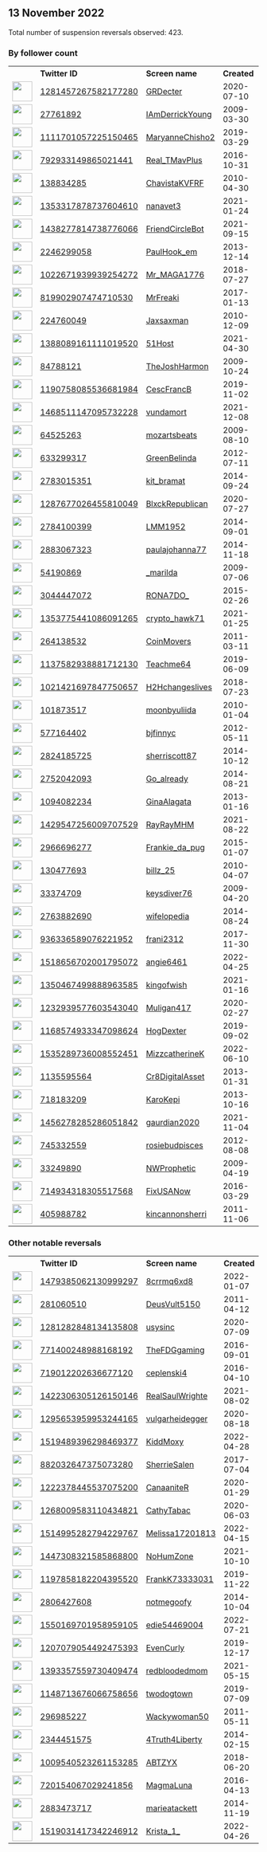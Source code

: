 
## 13 November 2022
Total number of suspension reversals observed: 423.

### By follower count
<table><tr><th></th><th align="left">Twitter ID</th><th align="left">Screen name</th>
<th align="left">Created</th><th align="left">Status</th><th align="left">Suspended</th><th align="left">Followers</th>
<tr><td><a href="https://pbs.twimg.com/profile_images/1585989786518650882/T94N3Hd6_normal.jpg"><img src="https://pbs.twimg.com/profile_images/1585989786518650882/T94N3Hd6_normal.jpg" width="40px" height="40px" align="center"/></a></td><td><a href="https://twitter.com/intent/user?user_id=1281457267582177280">1281457267582177280</a></td><td><a href="https://twitter.com/GRDecter">GRDecter</a></td><td>2020-07-10</td><td align="center"></td><td>2022-11-07</td><td>303930</td></tr>
<tr><td><a href="https://pbs.twimg.com/profile_images/1553598777461710848/X7YGpJOv_normal.jpg"><img src="https://pbs.twimg.com/profile_images/1553598777461710848/X7YGpJOv_normal.jpg" width="40px" height="40px" align="center"/></a></td><td><a href="https://twitter.com/intent/user?user_id=27761892">27761892</a></td><td><a href="https://twitter.com/IAmDerrickYoung">IAmDerrickYoung</a></td><td>2009-03-30</td><td align="center"></td><td>2022-08-20</td><td>143758</td></tr>
<tr><td><a href="https://pbs.twimg.com/profile_images/1601292615520919553/nB58LyL4_normal.jpg"><img src="https://pbs.twimg.com/profile_images/1601292615520919553/nB58LyL4_normal.jpg" width="40px" height="40px" align="center"/></a></td><td><a href="https://twitter.com/intent/user?user_id=1111701057225150465">1111701057225150465</a></td><td><a href="https://twitter.com/MaryanneChisho2">MaryanneChisho2</a></td><td>2019-03-29</td><td align="center"></td><td>2022-10-20</td><td>69606</td></tr>
<tr><td><a href="https://pbs.twimg.com/profile_images/1598841579703308295/lk03S7PA_normal.jpg"><img src="https://pbs.twimg.com/profile_images/1598841579703308295/lk03S7PA_normal.jpg" width="40px" height="40px" align="center"/></a></td><td><a href="https://twitter.com/intent/user?user_id=792933149865021441">792933149865021441</a></td><td><a href="https://twitter.com/Real_TMavPlus">Real_TMavPlus</a></td><td>2016-10-31</td><td align="center">🔒</td><td></td><td>57932</td></tr>
<tr><td><a href="https://pbs.twimg.com/profile_images/1593338943281446912/o98phpVI_normal.jpg"><img src="https://pbs.twimg.com/profile_images/1593338943281446912/o98phpVI_normal.jpg" width="40px" height="40px" align="center"/></a></td><td><a href="https://twitter.com/intent/user?user_id=138834285">138834285</a></td><td><a href="https://twitter.com/ChavistaKVFRF">ChavistaKVFRF</a></td><td>2010-04-30</td><td align="center"></td><td>2022-10-05</td><td>50486</td></tr>
<tr><td><a href="https://pbs.twimg.com/profile_images/1479575946629943296/p5bz5BMy_normal.jpg"><img src="https://pbs.twimg.com/profile_images/1479575946629943296/p5bz5BMy_normal.jpg" width="40px" height="40px" align="center"/></a></td><td><a href="https://twitter.com/intent/user?user_id=1353317878737604610">1353317878737604610</a></td><td><a href="https://twitter.com/nanavet3">nanavet3</a></td><td>2021-01-24</td><td align="center"></td><td>2022-10-29</td><td>36460</td></tr>
<tr><td><a href="https://pbs.twimg.com/profile_images/1599396793476730880/W3J4r70-_normal.jpg"><img src="https://pbs.twimg.com/profile_images/1599396793476730880/W3J4r70-_normal.jpg" width="40px" height="40px" align="center"/></a></td><td><a href="https://twitter.com/intent/user?user_id=1438277814738776066">1438277814738776066</a></td><td><a href="https://twitter.com/FriendCircleBot">FriendCircleBot</a></td><td>2021-09-15</td><td align="center"></td><td>2022-08-03</td><td>34911</td></tr>
<tr><td><a href="https://pbs.twimg.com/profile_images/770380430960832512/z9EbSC-a_normal.jpg"><img src="https://pbs.twimg.com/profile_images/770380430960832512/z9EbSC-a_normal.jpg" width="40px" height="40px" align="center"/></a></td><td><a href="https://twitter.com/intent/user?user_id=2246299058">2246299058</a></td><td><a href="https://twitter.com/PaulHook_em">PaulHook_em</a></td><td>2013-12-14</td><td align="center"></td><td></td><td>34038</td></tr>
<tr><td><a href="https://pbs.twimg.com/profile_images/1145320434356936704/vu2Glmv6_normal.jpg"><img src="https://pbs.twimg.com/profile_images/1145320434356936704/vu2Glmv6_normal.jpg" width="40px" height="40px" align="center"/></a></td><td><a href="https://twitter.com/intent/user?user_id=1022671939939254272">1022671939939254272</a></td><td><a href="https://twitter.com/Mr_MAGA1776">Mr_MAGA1776</a></td><td>2018-07-27</td><td align="center"></td><td>2022-10-29</td><td>27555</td></tr>
<tr><td><a href="https://pbs.twimg.com/profile_images/1613873341844037632/s0wCOjfQ_normal.jpg"><img src="https://pbs.twimg.com/profile_images/1613873341844037632/s0wCOjfQ_normal.jpg" width="40px" height="40px" align="center"/></a></td><td><a href="https://twitter.com/intent/user?user_id=819902907474710530">819902907474710530</a></td><td><a href="https://twitter.com/MrFreaki">MrFreaki</a></td><td>2017-01-13</td><td align="center">🔒</td><td></td><td>26630</td></tr>
<tr><td><a href="https://pbs.twimg.com/profile_images/1299517470080933890/arL7o3fT_normal.jpg"><img src="https://pbs.twimg.com/profile_images/1299517470080933890/arL7o3fT_normal.jpg" width="40px" height="40px" align="center"/></a></td><td><a href="https://twitter.com/intent/user?user_id=224760049">224760049</a></td><td><a href="https://twitter.com/Jaxsaxman">Jaxsaxman</a></td><td>2010-12-09</td><td align="center"></td><td></td><td>21207</td></tr>
<tr><td><a href="https://pbs.twimg.com/profile_images/1605956977045159936/_jw8bvF7_normal.png"><img src="https://pbs.twimg.com/profile_images/1605956977045159936/_jw8bvF7_normal.png" width="40px" height="40px" align="center"/></a></td><td><a href="https://twitter.com/intent/user?user_id=1388089161111019520">1388089161111019520</a></td><td><a href="https://twitter.com/51Host">51Host</a></td><td>2021-04-30</td><td align="center"></td><td>2022-10-17</td><td>19398</td></tr>
<tr><td><a href="https://pbs.twimg.com/profile_images/1038360854901784577/LUmbNt5s_normal.jpg"><img src="https://pbs.twimg.com/profile_images/1038360854901784577/LUmbNt5s_normal.jpg" width="40px" height="40px" align="center"/></a></td><td><a href="https://twitter.com/intent/user?user_id=84788121">84788121</a></td><td><a href="https://twitter.com/TheJoshHarmon">TheJoshHarmon</a></td><td>2009-10-24</td><td align="center"></td><td>2022-10-29</td><td>17736</td></tr>
<tr><td><a href="https://pbs.twimg.com/profile_images/1385337865056436225/9nUKsMH__normal.jpg"><img src="https://pbs.twimg.com/profile_images/1385337865056436225/9nUKsMH__normal.jpg" width="40px" height="40px" align="center"/></a></td><td><a href="https://twitter.com/intent/user?user_id=1190758085536681984">1190758085536681984</a></td><td><a href="https://twitter.com/CescFrancB">CescFrancB</a></td><td>2019-11-02</td><td align="center"></td><td>2022-11-10</td><td>17540</td></tr>
<tr><td><a href="https://pbs.twimg.com/profile_images/1610197587323232256/7EN0d_gv_normal.jpg"><img src="https://pbs.twimg.com/profile_images/1610197587323232256/7EN0d_gv_normal.jpg" width="40px" height="40px" align="center"/></a></td><td><a href="https://twitter.com/intent/user?user_id=1468511147095732228">1468511147095732228</a></td><td><a href="https://twitter.com/vundamort">vundamort</a></td><td>2021-12-08</td><td align="center"></td><td>2022-09-24</td><td>15462</td></tr>
<tr><td><a href="https://pbs.twimg.com/profile_images/1609386923835150337/GkmbyARl_normal.jpg"><img src="https://pbs.twimg.com/profile_images/1609386923835150337/GkmbyARl_normal.jpg" width="40px" height="40px" align="center"/></a></td><td><a href="https://twitter.com/intent/user?user_id=64525263">64525263</a></td><td><a href="https://twitter.com/mozartsbeats">mozartsbeats</a></td><td>2009-08-10</td><td align="center"></td><td>2022-09-09</td><td>11985</td></tr>
<tr><td><a href="https://pbs.twimg.com/profile_images/855527539518853120/FdydY0tM_normal.jpg"><img src="https://pbs.twimg.com/profile_images/855527539518853120/FdydY0tM_normal.jpg" width="40px" height="40px" align="center"/></a></td><td><a href="https://twitter.com/intent/user?user_id=633299317">633299317</a></td><td><a href="https://twitter.com/GreenBelinda">GreenBelinda</a></td><td>2012-07-11</td><td align="center"></td><td>2022-10-29</td><td>11101</td></tr>
<tr><td><a href="https://pbs.twimg.com/profile_images/1591838040602935297/SxwQRth0_normal.jpg"><img src="https://pbs.twimg.com/profile_images/1591838040602935297/SxwQRth0_normal.jpg" width="40px" height="40px" align="center"/></a></td><td><a href="https://twitter.com/intent/user?user_id=2783015351">2783015351</a></td><td><a href="https://twitter.com/kit_bramat">kit_bramat</a></td><td>2014-09-24</td><td align="center"></td><td></td><td>10109</td></tr>
<tr><td><a href="https://pbs.twimg.com/profile_images/1563624738508775426/xj70_Dyj_normal.jpg"><img src="https://pbs.twimg.com/profile_images/1563624738508775426/xj70_Dyj_normal.jpg" width="40px" height="40px" align="center"/></a></td><td><a href="https://twitter.com/intent/user?user_id=1287677026455810049">1287677026455810049</a></td><td><a href="https://twitter.com/BlxckRepublican">BlxckRepublican</a></td><td>2020-07-27</td><td align="center"></td><td>2022-10-29</td><td>9987</td></tr>
<tr><td><a href="https://pbs.twimg.com/profile_images/1612764701477183488/y4mP3T0D_normal.jpg"><img src="https://pbs.twimg.com/profile_images/1612764701477183488/y4mP3T0D_normal.jpg" width="40px" height="40px" align="center"/></a></td><td><a href="https://twitter.com/intent/user?user_id=2784100399">2784100399</a></td><td><a href="https://twitter.com/LMM1952">LMM1952</a></td><td>2014-09-01</td><td align="center"></td><td></td><td>9450</td></tr>
<tr><td><a href="https://pbs.twimg.com/profile_images/1568791885254213632/dv-sGywo_normal.jpg"><img src="https://pbs.twimg.com/profile_images/1568791885254213632/dv-sGywo_normal.jpg" width="40px" height="40px" align="center"/></a></td><td><a href="https://twitter.com/intent/user?user_id=2883067323">2883067323</a></td><td><a href="https://twitter.com/paulajohanna77">paulajohanna77</a></td><td>2014-11-18</td><td align="center"></td><td>2022-10-13</td><td>8798</td></tr>
<tr><td><a href="https://pbs.twimg.com/profile_images/1617640628724142080/Jr6-twMM_normal.jpg"><img src="https://pbs.twimg.com/profile_images/1617640628724142080/Jr6-twMM_normal.jpg" width="40px" height="40px" align="center"/></a></td><td><a href="https://twitter.com/intent/user?user_id=54190869">54190869</a></td><td><a href="https://twitter.com/_marilda">_marilda</a></td><td>2009-07-06</td><td align="center"></td><td>2022-09-09</td><td>8091</td></tr>
<tr><td><a href="https://pbs.twimg.com/profile_images/1608941510308904961/QTXkkubM_normal.jpg"><img src="https://pbs.twimg.com/profile_images/1608941510308904961/QTXkkubM_normal.jpg" width="40px" height="40px" align="center"/></a></td><td><a href="https://twitter.com/intent/user?user_id=3044447072">3044447072</a></td><td><a href="https://twitter.com/RONA7DO_">RONA7DO_</a></td><td>2015-02-26</td><td align="center"></td><td></td><td>7737</td></tr>
<tr><td><a href="https://pbs.twimg.com/profile_images/1451534655757316105/TyyddKwa_normal.jpg"><img src="https://pbs.twimg.com/profile_images/1451534655757316105/TyyddKwa_normal.jpg" width="40px" height="40px" align="center"/></a></td><td><a href="https://twitter.com/intent/user?user_id=1353775441086091265">1353775441086091265</a></td><td><a href="https://twitter.com/crypto_hawk71">crypto_hawk71</a></td><td>2021-01-25</td><td align="center"></td><td>2022-02-14</td><td>6104</td></tr>
<tr><td><a href="https://pbs.twimg.com/profile_images/1550634457820012545/96wK5ViJ_normal.jpg"><img src="https://pbs.twimg.com/profile_images/1550634457820012545/96wK5ViJ_normal.jpg" width="40px" height="40px" align="center"/></a></td><td><a href="https://twitter.com/intent/user?user_id=264138532">264138532</a></td><td><a href="https://twitter.com/CoinMovers">CoinMovers</a></td><td>2011-03-11</td><td align="center"></td><td>2022-09-18</td><td>5971</td></tr>
<tr><td><a href="https://pbs.twimg.com/profile_images/1330300615206055940/aoMwgoTo_normal.jpg"><img src="https://pbs.twimg.com/profile_images/1330300615206055940/aoMwgoTo_normal.jpg" width="40px" height="40px" align="center"/></a></td><td><a href="https://twitter.com/intent/user?user_id=1137582938881712130">1137582938881712130</a></td><td><a href="https://twitter.com/Teachme64">Teachme64</a></td><td>2019-06-09</td><td align="center"></td><td>2022-10-29</td><td>5826</td></tr>
<tr><td><a href="https://pbs.twimg.com/profile_images/1241680412327493636/l9lSCXif_normal.jpg"><img src="https://pbs.twimg.com/profile_images/1241680412327493636/l9lSCXif_normal.jpg" width="40px" height="40px" align="center"/></a></td><td><a href="https://twitter.com/intent/user?user_id=1021421697847750657">1021421697847750657</a></td><td><a href="https://twitter.com/H2Hchangeslives">H2Hchangeslives</a></td><td>2018-07-23</td><td align="center"></td><td>2022-10-29</td><td>5713</td></tr>
<tr><td><a href="https://pbs.twimg.com/profile_images/1595395715739648000/KY_kF2Zc_normal.jpg"><img src="https://pbs.twimg.com/profile_images/1595395715739648000/KY_kF2Zc_normal.jpg" width="40px" height="40px" align="center"/></a></td><td><a href="https://twitter.com/intent/user?user_id=101873517">101873517</a></td><td><a href="https://twitter.com/moonbyuliida">moonbyuliida</a></td><td>2010-01-04</td><td align="center"></td><td></td><td>5635</td></tr>
<tr><td><a href="https://pbs.twimg.com/profile_images/1363934676793110536/5VjOguyl_normal.jpg"><img src="https://pbs.twimg.com/profile_images/1363934676793110536/5VjOguyl_normal.jpg" width="40px" height="40px" align="center"/></a></td><td><a href="https://twitter.com/intent/user?user_id=577164402">577164402</a></td><td><a href="https://twitter.com/bjfinnyc">bjfinnyc</a></td><td>2012-05-11</td><td align="center"></td><td>2022-10-28</td><td>5401</td></tr>
<tr><td><a href="https://pbs.twimg.com/profile_images/1591754196730142722/R9Htrxa5_normal.jpg"><img src="https://pbs.twimg.com/profile_images/1591754196730142722/R9Htrxa5_normal.jpg" width="40px" height="40px" align="center"/></a></td><td><a href="https://twitter.com/intent/user?user_id=2824185725">2824185725</a></td><td><a href="https://twitter.com/sherriscott87">sherriscott87</a></td><td>2014-10-12</td><td align="center"></td><td></td><td>5042</td></tr>
<tr><td><a href="https://pbs.twimg.com/profile_images/870235373062033409/zt7H_M6t_normal.jpg"><img src="https://pbs.twimg.com/profile_images/870235373062033409/zt7H_M6t_normal.jpg" width="40px" height="40px" align="center"/></a></td><td><a href="https://twitter.com/intent/user?user_id=2752042093">2752042093</a></td><td><a href="https://twitter.com/Go_already">Go_already</a></td><td>2014-08-21</td><td align="center"></td><td></td><td>4994</td></tr>
<tr><td><a href="https://pbs.twimg.com/profile_images/1184050797979398144/37vFfmtm_normal.jpg"><img src="https://pbs.twimg.com/profile_images/1184050797979398144/37vFfmtm_normal.jpg" width="40px" height="40px" align="center"/></a></td><td><a href="https://twitter.com/intent/user?user_id=1094082234">1094082234</a></td><td><a href="https://twitter.com/GinaAlagata">GinaAlagata</a></td><td>2013-01-16</td><td align="center"></td><td>2022-10-29</td><td>4518</td></tr>
<tr><td><a href="https://pbs.twimg.com/profile_images/1611061781153079296/1x6jvfmc_normal.jpg"><img src="https://pbs.twimg.com/profile_images/1611061781153079296/1x6jvfmc_normal.jpg" width="40px" height="40px" align="center"/></a></td><td><a href="https://twitter.com/intent/user?user_id=1429547256009707529">1429547256009707529</a></td><td><a href="https://twitter.com/RayRayMHM">RayRayMHM</a></td><td>2021-08-22</td><td align="center"></td><td>2022-10-15</td><td>4464</td></tr>
<tr><td><a href="https://pbs.twimg.com/profile_images/1439211884683661315/Hoxyuser_normal.jpg"><img src="https://pbs.twimg.com/profile_images/1439211884683661315/Hoxyuser_normal.jpg" width="40px" height="40px" align="center"/></a></td><td><a href="https://twitter.com/intent/user?user_id=2966696277">2966696277</a></td><td><a href="https://twitter.com/Frankie_da_pug">Frankie_da_pug</a></td><td>2015-01-07</td><td align="center"></td><td>2022-10-29</td><td>4238</td></tr>
<tr><td><a href="https://pbs.twimg.com/profile_images/1596121439064702977/hZqzFmy3_normal.jpg"><img src="https://pbs.twimg.com/profile_images/1596121439064702977/hZqzFmy3_normal.jpg" width="40px" height="40px" align="center"/></a></td><td><a href="https://twitter.com/intent/user?user_id=130477693">130477693</a></td><td><a href="https://twitter.com/billz_25">billz_25</a></td><td>2010-04-07</td><td align="center"></td><td></td><td>4150</td></tr>
<tr><td><a href="https://pbs.twimg.com/profile_images/1323008482510016514/kbQoeOvp_normal.jpg"><img src="https://pbs.twimg.com/profile_images/1323008482510016514/kbQoeOvp_normal.jpg" width="40px" height="40px" align="center"/></a></td><td><a href="https://twitter.com/intent/user?user_id=33374709">33374709</a></td><td><a href="https://twitter.com/keysdiver76">keysdiver76</a></td><td>2009-04-20</td><td align="center"></td><td></td><td>3869</td></tr>
<tr><td><a href="https://pbs.twimg.com/profile_images/503704459289960449/eL76jtDH_normal.jpeg"><img src="https://pbs.twimg.com/profile_images/503704459289960449/eL76jtDH_normal.jpeg" width="40px" height="40px" align="center"/></a></td><td><a href="https://twitter.com/intent/user?user_id=2763882690">2763882690</a></td><td><a href="https://twitter.com/wifelopedia">wifelopedia</a></td><td>2014-08-24</td><td align="center"></td><td></td><td>3544</td></tr>
<tr><td><a href="https://pbs.twimg.com/profile_images/1538796738206650369/TXvx0qNj_normal.jpg"><img src="https://pbs.twimg.com/profile_images/1538796738206650369/TXvx0qNj_normal.jpg" width="40px" height="40px" align="center"/></a></td><td><a href="https://twitter.com/intent/user?user_id=936336589076221952">936336589076221952</a></td><td><a href="https://twitter.com/frani2312">frani2312</a></td><td>2017-11-30</td><td align="center">🔒</td><td></td><td>3519</td></tr>
<tr><td><a href="https://pbs.twimg.com/profile_images/1520444756177788928/XjufhoSz_normal.jpg"><img src="https://pbs.twimg.com/profile_images/1520444756177788928/XjufhoSz_normal.jpg" width="40px" height="40px" align="center"/></a></td><td><a href="https://twitter.com/intent/user?user_id=1518656702001795072">1518656702001795072</a></td><td><a href="https://twitter.com/angie6461">angie6461</a></td><td>2022-04-25</td><td align="center"></td><td>2022-10-20</td><td>3410</td></tr>
<tr><td><a href="https://pbs.twimg.com/profile_images/1350471418232922117/wdWfG7z9_normal.jpg"><img src="https://pbs.twimg.com/profile_images/1350471418232922117/wdWfG7z9_normal.jpg" width="40px" height="40px" align="center"/></a></td><td><a href="https://twitter.com/intent/user?user_id=1350467499888963585">1350467499888963585</a></td><td><a href="https://twitter.com/kingofwish">kingofwish</a></td><td>2021-01-16</td><td align="center"></td><td>2022-10-29</td><td>3393</td></tr>
<tr><td><a href="https://pbs.twimg.com/profile_images/1601977368700227585/8OMZFLTz_normal.jpg"><img src="https://pbs.twimg.com/profile_images/1601977368700227585/8OMZFLTz_normal.jpg" width="40px" height="40px" align="center"/></a></td><td><a href="https://twitter.com/intent/user?user_id=1232939577603543040">1232939577603543040</a></td><td><a href="https://twitter.com/Muligan417">Muligan417</a></td><td>2020-02-27</td><td align="center"></td><td></td><td>3370</td></tr>
<tr><td><a href="https://pbs.twimg.com/profile_images/1351342772545085441/sIL_-HI__normal.jpg"><img src="https://pbs.twimg.com/profile_images/1351342772545085441/sIL_-HI__normal.jpg" width="40px" height="40px" align="center"/></a></td><td><a href="https://twitter.com/intent/user?user_id=1168574933347098624">1168574933347098624</a></td><td><a href="https://twitter.com/HogDexter">HogDexter</a></td><td>2019-09-02</td><td align="center"></td><td></td><td>3197</td></tr>
<tr><td><a href="https://pbs.twimg.com/profile_images/1556857869747855361/Rt-dxlMw_normal.jpg"><img src="https://pbs.twimg.com/profile_images/1556857869747855361/Rt-dxlMw_normal.jpg" width="40px" height="40px" align="center"/></a></td><td><a href="https://twitter.com/intent/user?user_id=1535289736008552451">1535289736008552451</a></td><td><a href="https://twitter.com/MizzcatherineK">MizzcatherineK</a></td><td>2022-06-10</td><td align="center"></td><td>2022-08-26</td><td>3111</td></tr>
<tr><td><a href="https://pbs.twimg.com/profile_images/3185962345/bbe100db0f6892da7c561934567f63ce_normal.jpeg"><img src="https://pbs.twimg.com/profile_images/3185962345/bbe100db0f6892da7c561934567f63ce_normal.jpeg" width="40px" height="40px" align="center"/></a></td><td><a href="https://twitter.com/intent/user?user_id=1135595564">1135595564</a></td><td><a href="https://twitter.com/Cr8DigitalAsset">Cr8DigitalAsset</a></td><td>2013-01-31</td><td align="center"></td><td></td><td>3100</td></tr>
<tr><td><a href="https://pbs.twimg.com/profile_images/1468209323281059850/kfL4hXg3_normal.jpg"><img src="https://pbs.twimg.com/profile_images/1468209323281059850/kfL4hXg3_normal.jpg" width="40px" height="40px" align="center"/></a></td><td><a href="https://twitter.com/intent/user?user_id=718183209">718183209</a></td><td><a href="https://twitter.com/KaroKepi">KaroKepi</a></td><td>2013-10-16</td><td align="center"></td><td>2022-10-29</td><td>3009</td></tr>
<tr><td><a href="https://pbs.twimg.com/profile_images/1558929033223602179/1n7wCnKj_normal.jpg"><img src="https://pbs.twimg.com/profile_images/1558929033223602179/1n7wCnKj_normal.jpg" width="40px" height="40px" align="center"/></a></td><td><a href="https://twitter.com/intent/user?user_id=1456278285286051842">1456278285286051842</a></td><td><a href="https://twitter.com/gaurdian2020">gaurdian2020</a></td><td>2021-11-04</td><td align="center"></td><td>2022-10-29</td><td>3003</td></tr>
<tr><td><a href="https://pbs.twimg.com/profile_images/1182086323424894976/gkq00Sqi_normal.jpg"><img src="https://pbs.twimg.com/profile_images/1182086323424894976/gkq00Sqi_normal.jpg" width="40px" height="40px" align="center"/></a></td><td><a href="https://twitter.com/intent/user?user_id=745332559">745332559</a></td><td><a href="https://twitter.com/rosiebudpisces">rosiebudpisces</a></td><td>2012-08-08</td><td align="center"></td><td></td><td>2978</td></tr>
<tr><td><a href="https://pbs.twimg.com/profile_images/146752076/NW_normal.jpg"><img src="https://pbs.twimg.com/profile_images/146752076/NW_normal.jpg" width="40px" height="40px" align="center"/></a></td><td><a href="https://twitter.com/intent/user?user_id=33249890">33249890</a></td><td><a href="https://twitter.com/NWProphetic">NWProphetic</a></td><td>2009-04-19</td><td align="center"></td><td></td><td>2969</td></tr>
<tr><td><a href="https://pbs.twimg.com/profile_images/824075161154392064/08kAF4bi_normal.jpg"><img src="https://pbs.twimg.com/profile_images/824075161154392064/08kAF4bi_normal.jpg" width="40px" height="40px" align="center"/></a></td><td><a href="https://twitter.com/intent/user?user_id=714934318305517568">714934318305517568</a></td><td><a href="https://twitter.com/FixUSANow">FixUSANow</a></td><td>2016-03-29</td><td align="center"></td><td>2022-10-29</td><td>2954</td></tr>
<tr><td><a href="https://pbs.twimg.com/profile_images/1574699593975189504/mz8c4AT4_normal.jpg"><img src="https://pbs.twimg.com/profile_images/1574699593975189504/mz8c4AT4_normal.jpg" width="40px" height="40px" align="center"/></a></td><td><a href="https://twitter.com/intent/user?user_id=405988782">405988782</a></td><td><a href="https://twitter.com/kincannonsherri">kincannonsherri</a></td><td>2011-11-06</td><td align="center"></td><td>2022-10-29</td><td>2950</td></tr>
</table>

### Other notable reversals
<table><tr><th></th><th align="left">Twitter ID</th><th align="left">Screen name</th>
<th align="left">Created</th><th align="left">Status</th><th align="left">Suspended</th><th align="left">Followers</th>
<tr><td><a href="https://pbs.twimg.com/profile_images/1540361408533127170/RJnbf1Lu_normal.jpg"><img src="https://pbs.twimg.com/profile_images/1540361408533127170/RJnbf1Lu_normal.jpg" width="40px" height="40px" align="center"/></a></td><td><a href="https://twitter.com/intent/user?user_id=1479385062130999297">1479385062130999297</a></td><td><a href="https://twitter.com/8crrmq6xd8">8crrmq6xd8</a></td><td>2022-01-07</td><td align="center">👋</td><td>2022-07-19</td><td>39</td></tr>
<tr><td><a href="https://pbs.twimg.com/profile_images/1553572548872470529/snxdaHas_normal.jpg"><img src="https://pbs.twimg.com/profile_images/1553572548872470529/snxdaHas_normal.jpg" width="40px" height="40px" align="center"/></a></td><td><a href="https://twitter.com/intent/user?user_id=281060510">281060510</a></td><td><a href="https://twitter.com/DeusVult5150">DeusVult5150</a></td><td>2011-04-12</td><td align="center"></td><td>2022-10-29</td><td>2578</td></tr>
<tr><td><a href="https://pbs.twimg.com/profile_images/1611849252837232640/V512nE5V_normal.jpg"><img src="https://pbs.twimg.com/profile_images/1611849252837232640/V512nE5V_normal.jpg" width="40px" height="40px" align="center"/></a></td><td><a href="https://twitter.com/intent/user?user_id=1281282848134135808">1281282848134135808</a></td><td><a href="https://twitter.com/usysinc">usysinc</a></td><td>2020-07-09</td><td align="center"></td><td></td><td>382</td></tr>
<tr><td><a href="https://pbs.twimg.com/profile_images/1580298203500617748/9nG78Mbo_normal.jpg"><img src="https://pbs.twimg.com/profile_images/1580298203500617748/9nG78Mbo_normal.jpg" width="40px" height="40px" align="center"/></a></td><td><a href="https://twitter.com/intent/user?user_id=771400248988168192">771400248988168192</a></td><td><a href="https://twitter.com/TheFDGgaming">TheFDGgaming</a></td><td>2016-09-01</td><td align="center"></td><td>2022-10-28</td><td>622</td></tr>
<tr><td><a href="https://pbs.twimg.com/profile_images/1599108938867175424/apC_21y__normal.jpg"><img src="https://pbs.twimg.com/profile_images/1599108938867175424/apC_21y__normal.jpg" width="40px" height="40px" align="center"/></a></td><td><a href="https://twitter.com/intent/user?user_id=719012202636677120">719012202636677120</a></td><td><a href="https://twitter.com/ceplenski4">ceplenski4</a></td><td>2016-04-10</td><td align="center"></td><td>2022-02-28</td><td>2266</td></tr>
<tr><td><a href="https://pbs.twimg.com/profile_images/1615939477624569858/-G6X3GCN_normal.jpg"><img src="https://pbs.twimg.com/profile_images/1615939477624569858/-G6X3GCN_normal.jpg" width="40px" height="40px" align="center"/></a></td><td><a href="https://twitter.com/intent/user?user_id=1422306305126150146">1422306305126150146</a></td><td><a href="https://twitter.com/RealSaulWrighte">RealSaulWrighte</a></td><td>2021-08-02</td><td align="center"></td><td>2022-10-29</td><td>2860</td></tr>
<tr><td><a href="https://pbs.twimg.com/profile_images/1295654399411355652/zIJqlORd_normal.jpg"><img src="https://pbs.twimg.com/profile_images/1295654399411355652/zIJqlORd_normal.jpg" width="40px" height="40px" align="center"/></a></td><td><a href="https://twitter.com/intent/user?user_id=1295653959953244165">1295653959953244165</a></td><td><a href="https://twitter.com/vulgarheidegger">vulgarheidegger</a></td><td>2020-08-18</td><td align="center"></td><td>2022-10-12</td><td>506</td></tr>
<tr><td><a href="https://pbs.twimg.com/profile_images/1612164027270025224/i1CkfWvc_normal.jpg"><img src="https://pbs.twimg.com/profile_images/1612164027270025224/i1CkfWvc_normal.jpg" width="40px" height="40px" align="center"/></a></td><td><a href="https://twitter.com/intent/user?user_id=1519489396298469377">1519489396298469377</a></td><td><a href="https://twitter.com/KiddMoxy">KiddMoxy</a></td><td>2022-04-28</td><td align="center"></td><td>2022-10-20</td><td>397</td></tr>
<tr><td><a href="https://abs.twimg.com/sticky/default_profile_images/default_profile_normal.png"><img src="https://abs.twimg.com/sticky/default_profile_images/default_profile_normal.png" width="40px" height="40px" align="center"/></a></td><td><a href="https://twitter.com/intent/user?user_id=882032647375073280">882032647375073280</a></td><td><a href="https://twitter.com/SherrieSalen">SherrieSalen</a></td><td>2017-07-04</td><td align="center"></td><td>2022-10-29</td><td>530</td></tr>
<tr><td><a href="https://pbs.twimg.com/profile_images/1613279499432480778/HWdWfJ22_normal.jpg"><img src="https://pbs.twimg.com/profile_images/1613279499432480778/HWdWfJ22_normal.jpg" width="40px" height="40px" align="center"/></a></td><td><a href="https://twitter.com/intent/user?user_id=1222378445537075200">1222378445537075200</a></td><td><a href="https://twitter.com/CanaaniteR">CanaaniteR</a></td><td>2020-01-29</td><td align="center"></td><td></td><td>977</td></tr>
<tr><td><a href="https://abs.twimg.com/sticky/default_profile_images/default_profile_normal.png"><img src="https://abs.twimg.com/sticky/default_profile_images/default_profile_normal.png" width="40px" height="40px" align="center"/></a></td><td><a href="https://twitter.com/intent/user?user_id=1268009583110434821">1268009583110434821</a></td><td><a href="https://twitter.com/CathyTabac">CathyTabac</a></td><td>2020-06-03</td><td align="center"></td><td>2022-10-29</td><td>467</td></tr>
<tr><td><a href="https://pbs.twimg.com/profile_images/1519103775079903233/YparCrdU_normal.jpg"><img src="https://pbs.twimg.com/profile_images/1519103775079903233/YparCrdU_normal.jpg" width="40px" height="40px" align="center"/></a></td><td><a href="https://twitter.com/intent/user?user_id=1514995282794229767">1514995282794229767</a></td><td><a href="https://twitter.com/Melissa17201813">Melissa17201813</a></td><td>2022-04-15</td><td align="center"></td><td>2022-10-19</td><td>1239</td></tr>
<tr><td><a href="https://pbs.twimg.com/profile_images/1447706215056822274/8nNRvrSh_normal.jpg"><img src="https://pbs.twimg.com/profile_images/1447706215056822274/8nNRvrSh_normal.jpg" width="40px" height="40px" align="center"/></a></td><td><a href="https://twitter.com/intent/user?user_id=1447308321585868800">1447308321585868800</a></td><td><a href="https://twitter.com/NoHumZone">NoHumZone</a></td><td>2021-10-10</td><td align="center">🚫</td><td>2022-06-06</td><td>943</td></tr>
<tr><td><a href="https://pbs.twimg.com/profile_images/1197858435586506752/nICCVQ1Y_normal.jpg"><img src="https://pbs.twimg.com/profile_images/1197858435586506752/nICCVQ1Y_normal.jpg" width="40px" height="40px" align="center"/></a></td><td><a href="https://twitter.com/intent/user?user_id=1197858182204395520">1197858182204395520</a></td><td><a href="https://twitter.com/FrankK73333031">FrankK73333031</a></td><td>2019-11-22</td><td align="center"></td><td></td><td>10</td></tr>
<tr><td><a href="https://abs.twimg.com/sticky/default_profile_images/default_profile_normal.png"><img src="https://abs.twimg.com/sticky/default_profile_images/default_profile_normal.png" width="40px" height="40px" align="center"/></a></td><td><a href="https://twitter.com/intent/user?user_id=2806427608">2806427608</a></td><td><a href="https://twitter.com/notmegoofy">notmegoofy</a></td><td>2014-10-04</td><td align="center"></td><td>2022-10-29</td><td>1969</td></tr>
<tr><td><a href="https://pbs.twimg.com/profile_images/1565521409232748544/kMXS5SqO_normal.jpg"><img src="https://pbs.twimg.com/profile_images/1565521409232748544/kMXS5SqO_normal.jpg" width="40px" height="40px" align="center"/></a></td><td><a href="https://twitter.com/intent/user?user_id=1550169701958959105">1550169701958959105</a></td><td><a href="https://twitter.com/edie54469004">edie54469004</a></td><td>2022-07-21</td><td align="center"></td><td>2022-10-20</td><td>1766</td></tr>
<tr><td><a href="https://pbs.twimg.com/profile_images/1604476471250124800/xCqpGvXv_normal.jpg"><img src="https://pbs.twimg.com/profile_images/1604476471250124800/xCqpGvXv_normal.jpg" width="40px" height="40px" align="center"/></a></td><td><a href="https://twitter.com/intent/user?user_id=1207079054492475393">1207079054492475393</a></td><td><a href="https://twitter.com/EvenCurly">EvenCurly</a></td><td>2019-12-17</td><td align="center"></td><td>2022-10-20</td><td>813</td></tr>
<tr><td><a href="https://pbs.twimg.com/profile_images/1441905402115858435/tPWNR-r0_normal.jpg"><img src="https://pbs.twimg.com/profile_images/1441905402115858435/tPWNR-r0_normal.jpg" width="40px" height="40px" align="center"/></a></td><td><a href="https://twitter.com/intent/user?user_id=1393357559730409474">1393357559730409474</a></td><td><a href="https://twitter.com/redbloodedmom">redbloodedmom</a></td><td>2021-05-15</td><td align="center"></td><td>2022-10-29</td><td>2055</td></tr>
<tr><td><a href="https://pbs.twimg.com/profile_images/1325248088731226113/X7g6DYwK_normal.jpg"><img src="https://pbs.twimg.com/profile_images/1325248088731226113/X7g6DYwK_normal.jpg" width="40px" height="40px" align="center"/></a></td><td><a href="https://twitter.com/intent/user?user_id=1148713676066758656">1148713676066758656</a></td><td><a href="https://twitter.com/twodogtown">twodogtown</a></td><td>2019-07-09</td><td align="center"></td><td></td><td>194</td></tr>
<tr><td><a href="https://pbs.twimg.com/profile_images/1554264940365729795/RdBf7Q1m_normal.jpg"><img src="https://pbs.twimg.com/profile_images/1554264940365729795/RdBf7Q1m_normal.jpg" width="40px" height="40px" align="center"/></a></td><td><a href="https://twitter.com/intent/user?user_id=296985227">296985227</a></td><td><a href="https://twitter.com/Wackywoman50">Wackywoman50</a></td><td>2011-05-11</td><td align="center"></td><td>2022-10-29</td><td>1981</td></tr>
<tr><td><a href="https://pbs.twimg.com/profile_images/1271723427234148352/TwBLBtUk_normal.jpg"><img src="https://pbs.twimg.com/profile_images/1271723427234148352/TwBLBtUk_normal.jpg" width="40px" height="40px" align="center"/></a></td><td><a href="https://twitter.com/intent/user?user_id=2344451575">2344451575</a></td><td><a href="https://twitter.com/4Truth4Liberty">4Truth4Liberty</a></td><td>2014-02-15</td><td align="center"></td><td></td><td>168</td></tr>
<tr><td><a href="https://pbs.twimg.com/profile_images/1550122781467021313/bx2OCN0-_normal.jpg"><img src="https://pbs.twimg.com/profile_images/1550122781467021313/bx2OCN0-_normal.jpg" width="40px" height="40px" align="center"/></a></td><td><a href="https://twitter.com/intent/user?user_id=1009540523261153285">1009540523261153285</a></td><td><a href="https://twitter.com/ABTZYX">ABTZYX</a></td><td>2018-06-20</td><td align="center"></td><td>2022-10-29</td><td>469</td></tr>
<tr><td><a href="https://pbs.twimg.com/profile_images/1333815880074059786/L5qNTvBx_normal.jpg"><img src="https://pbs.twimg.com/profile_images/1333815880074059786/L5qNTvBx_normal.jpg" width="40px" height="40px" align="center"/></a></td><td><a href="https://twitter.com/intent/user?user_id=720154067029241856">720154067029241856</a></td><td><a href="https://twitter.com/MagmaLuna">MagmaLuna</a></td><td>2016-04-13</td><td align="center"></td><td></td><td>409</td></tr>
<tr><td><a href="https://pbs.twimg.com/profile_images/1599091098999218178/MAfCuzkF_normal.jpg"><img src="https://pbs.twimg.com/profile_images/1599091098999218178/MAfCuzkF_normal.jpg" width="40px" height="40px" align="center"/></a></td><td><a href="https://twitter.com/intent/user?user_id=2883473717">2883473717</a></td><td><a href="https://twitter.com/marieatackett">marieatackett</a></td><td>2014-11-19</td><td align="center"></td><td></td><td>1442</td></tr>
<tr><td><a href="https://pbs.twimg.com/profile_images/1520155520203644928/Yj845wDW_normal.jpg"><img src="https://pbs.twimg.com/profile_images/1520155520203644928/Yj845wDW_normal.jpg" width="40px" height="40px" align="center"/></a></td><td><a href="https://twitter.com/intent/user?user_id=1519031417342246912">1519031417342246912</a></td><td><a href="https://twitter.com/Krista_1_">Krista_1_</a></td><td>2022-04-26</td><td align="center"></td><td>2022-10-20</td><td>493</td></tr>
</table>
